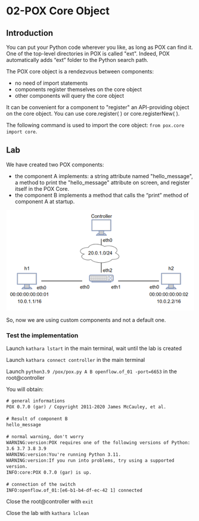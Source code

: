 # 02-POX Core Object

## Introduction

You can put your Python code wherever you like, as long as POX can find it.
One of the top-level directories in POX is called "ext". Indeed, POX automatically adds “ext” folder to the Python
search path.

The POX core object is a rendezvous between components:

* no need of import statements
* components register themselves on the core object
* other components will query the core object

It can be convenient for a component to "register" an API-providing object on the core object. You can use
core.register( ) or core.registerNew( ).

The following command is used to import the core object: ```from pox.core import core```.

## Lab

We have created two POX components:

* the component A implements: a string attribute named "hello_message", a method to print the "hello_message" attribute
  on screen, and register itself in the POX Core.
* the component B implements a method that calls the “print” method of component A at startup.

![Network Scenario](../images/image1.png)

So, now we are using custom components and not a default one.

### Test the implementation

Launch ```kathara lstart``` in the main terminal, wait until the lab is created

Launch ```kathara connect controller``` in the main terminal

Launch ```python3.9 /pox/pox.py A B openflow.of_01 -port=6653``` in the root@controller

You will obtain:

```
# general informations
POX 0.7.0 (gar) / Copyright 2011-2020 James McCauley, et al. 

# Result of component B
hello_message

# normal warning, don't worry
WARNING:version:POX requires one of the following versions of Python: 3.6 3.7 3.8 3.9
WARNING:version:You're running Python 3.11.
WARNING:version:If you run into problems, try using a supported version.
INFO:core:POX 0.7.0 (gar) is up.

# connection of the switch
INFO:openflow.of_01:[e6-b1-b4-df-ec-42 1] connected
```

Close the root@controller with ```exit```

Close the lab with ```kathara lclean```

